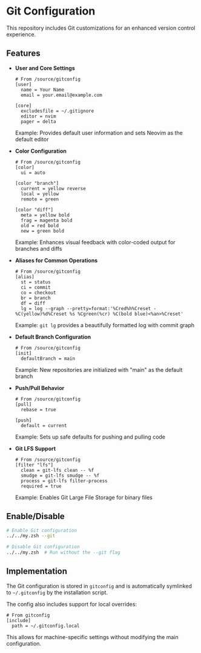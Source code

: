 # Git Configuration

This repository includes Git customizations for an enhanced version control experience.

## Features

* **User and Core Settings**
  ```
  # From /source/gitconfig
  [user]
    name = Your Name
    email = your.email@example.com
    
  [core]
    excludesfile = ~/.gitignore
    editor = nvim
    pager = delta
  ```
  Example: Provides default user information and sets Neovim as the default editor

* **Color Configuration**
  ```
  # From /source/gitconfig
  [color]
    ui = auto
    
  [color "branch"]
    current = yellow reverse
    local = yellow
    remote = green
  
  [color "diff"]
    meta = yellow bold
    frag = magenta bold
    old = red bold
    new = green bold
  ```
  Example: Enhances visual feedback with color-coded output for branches and diffs

* **Aliases for Common Operations**
  ```
  # From /source/gitconfig
  [alias]
    st = status
    ci = commit
    co = checkout
    br = branch
    df = diff
    lg = log --graph --pretty=format:'%Cred%h%Creset -%C(yellow)%d%Creset %s %Cgreen(%cr) %C(bold blue)<%an>%Creset'
  ```
  Example: `git lg` provides a beautifully formatted log with commit graph

* **Default Branch Configuration**
  ```
  # From /source/gitconfig
  [init]
    defaultBranch = main
  ```
  Example: New repositories are initialized with "main" as the default branch

* **Push/Pull Behavior**
  ```
  # From /source/gitconfig
  [pull]
    rebase = true
    
  [push]
    default = current
  ```
  Example: Sets up safe defaults for pushing and pulling code

* **Git LFS Support**
  ```
  # From /source/gitconfig
  [filter "lfs"]
    clean = git-lfs clean -- %f
    smudge = git-lfs smudge -- %f
    process = git-lfs filter-process
    required = true
  ```
  Example: Enables Git Large File Storage for binary files

## Enable/Disable

```zsh
# Enable Git configuration
../../my.zsh --git

# Disable Git configuration
../../my.zsh  # Run without the --git flag
```

## Implementation

The Git configuration is stored in `gitconfig` and is automatically symlinked to `~/.gitconfig` by the installation script.

The config also includes support for local overrides:
```
# From gitconfig
[include]
  path = ~/.gitconfig.local
```
This allows for machine-specific settings without modifying the main configuration.